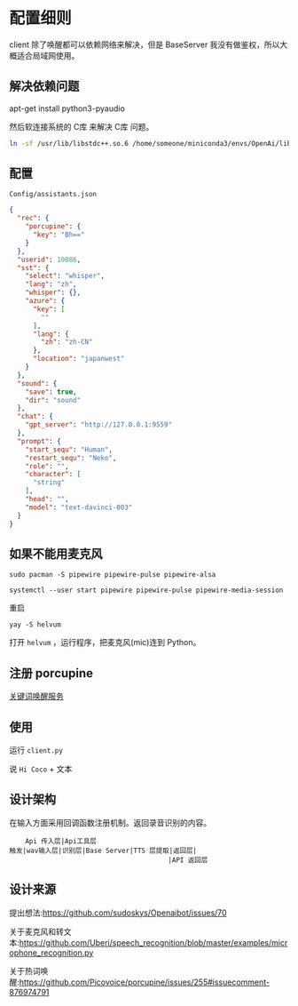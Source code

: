 # 配置细则

client 除了唤醒都可以依赖网络来解决，但是 BaseServer 我没有做鉴权，所以大概适合局域网使用。

## 解决依赖问题

apt-get install python3-pyaudio

然后软连接系统的 C库 来解决 C库 问题。

```bash
ln -sf /usr/lib/libstdc++.so.6 /home/someone/miniconda3/envs/OpenAi/lib/libstdc++.so.6
```

## 配置

`Config/assistants.json`

```json
{
  "rec": {
    "porcupine": {
      "key": "Bh=="
    }
  },
  "userid": 10086,
  "sst": {
    "select": "whisper",
    "lang": "zh",
    "whisper": {},
    "azure": {
      "key": [
        ""
      ],
      "lang": {
        "zh": "zh-CN"
      },
      "location": "japanwest"
    }
  },
  "sound": {
    "save": true,
    "dir": "sound"
  },
  "chat": {
    "gpt_server": "http://127.0.0.1:9559"
  },
  "prompt": {
    "start_sequ": "Human",
    "restart_sequ": "Neko",
    "role": "",
    "character": [
      "string"
    ],
    "head": "",
    "model": "text-davinci-003"
  }
}
```

## 如果不能用麦克风

`sudo pacman -S pipewire pipewire-pulse pipewire-alsa`

`systemctl --user start pipewire pipewire-pulse pipewire-media-session`

重启

`yay -S helvum`

打开 `helvum` ，运行程序，把麦克风(mic)连到 Python。

## 注册 porcupine

[关键词唤醒服务](https://console.picovoice.ai/)

## 使用

运行 `client.py`

说 `Hi Coco` + 文本

## 设计架构

在输入方面采用回调函数注册机制。返回录音识别的内容。

```
    Api 传入层|Api工具层                     
触发|wav输入层|识别层|Base Server|TTS 层提取|返回层|
                                        |API 返回层

```

## 设计来源

提出想法:https://github.com/sudoskys/Openaibot/issues/70

关于麦克风和转文本:https://github.com/Uberi/speech_recognition/blob/master/examples/microphone_recognition.py

关于热词唤醒:https://github.com/Picovoice/porcupine/issues/255#issuecomment-876974791